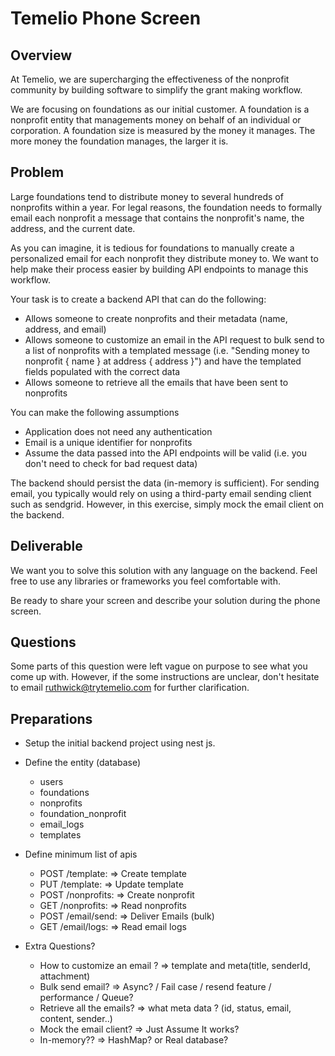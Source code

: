 # Temelio Phone Screen

## Overview

At Temelio, we are supercharging the effectiveness of the nonprofit community by building software to simplify the grant making workflow.

We are focusing on foundations as our initial customer. A foundation is a nonprofit entity that managements money on behalf of an individual or corporation. A foundation size is measured by the money it manages. The more money the foundation manages, the larger it is.

## Problem

Large foundations tend to distribute money to several hundreds of nonprofits within a year. For legal reasons, the foundation needs to formally email each nonprofit a message that contains the nonprofit's name, the address, and the current date.

As you can imagine, it is tedious for foundations to manually create a personalized email for each nonprofit they distribute money to. We want to help make their process easier by building API endpoints to manage this workflow.

Your task is to create a backend API that can do the following:

- Allows someone to create nonprofits and their metadata (name, address, and email)
- Allows someone to customize an email in the API request to bulk send to a list of nonprofits with a templated message (i.e. "Sending money to nonprofit { name } at address { address }") and have the templated fields populated with the correct data
- Allows someone to retrieve all the emails that have been sent to nonprofits

You can make the following assumptions

- Application does not need any authentication
- Email is a unique identifier for nonprofits
- Assume the data passed into the API endpoints will be valid (i.e. you don't need to check for bad request data)

The backend should persist the data (in-memory is sufficient). For sending email, you typically would rely on using a third-party email sending client such as sendgrid. However, in this exercise, simply mock the email client on the backend.

## Deliverable

We want you to solve this solution with any language on the backend. Feel free to use any libraries or frameworks you feel comfortable with.

Be ready to share your screen and describe your solution during the phone screen.

## Questions

Some parts of this question were left vague on purpose to see what you come up with. However, if the some instructions are unclear, don't hesitate to email ruthwick@trytemelio.com for further clarification.

## Preparations
- Setup the initial backend project using nest js.
- Define the entity (database)
    - users
    - foundations
    - nonprofits
    - foundation_nonprofit
    - email_logs
    - templates

- Define minimum list of apis
    - POST /template:      => Create template
    - PUT /template:      => Update template
    - POST /nonprofits:      => Create nonprofit
    - GET /nonprofits:       => Read nonprofits
    - POST /email/send:      => Deliver Emails (bulk)
    - GET /email/logs:       => Read email logs

- Extra Questions?
    - How to customize an email ? => template and meta(title, senderId, attachment)
    - Bulk send email? => Async? / Fail case / resend feature / performance / Queue?
    - Retrieve all the emails? => what meta data ? (id, status, email, content, sender..)
    - Mock the email client? => Just Assume It works? 
    - In-memory?? => HashMap? or Real database? 